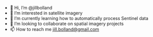 - 👋 Hi, I’m @jillbolland
- 👀 I’m interested in satellite imagery
- 🌱 I’m currently learning how to automatically process Sentinel data
- 💞️ I’m looking to collaborate on spatial imagery projects
- 📫 How to reach me jill.bolland@gmail.com

<!---
jillbolland/jillbolland is a ✨ special ✨ repository because its `README.md` (this file) appears on your GitHub profile.
You can click the Preview link to take a look at your changes.
--->
